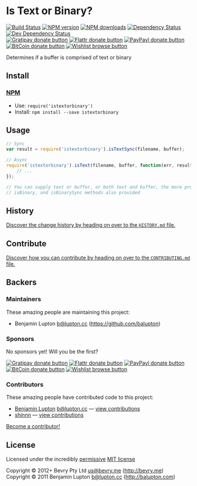 
<!-- TITLE/ -->

# Is Text or Binary?

<!-- /TITLE -->


<!-- BADGES/ -->

[![Build Status](https://img.shields.io/travis/bevry/istextorbinary/master.svg)](http://travis-ci.org/bevry/istextorbinary "Check this project's build status on TravisCI")
[![NPM version](https://img.shields.io/npm/v/istextorbinary.svg)](https://npmjs.org/package/istextorbinary "View this project on NPM")
[![NPM downloads](https://img.shields.io/npm/dm/istextorbinary.svg)](https://npmjs.org/package/istextorbinary "View this project on NPM")
[![Dependency Status](https://img.shields.io/david/bevry/istextorbinary.svg)](https://david-dm.org/bevry/istextorbinary)
[![Dev Dependency Status](https://img.shields.io/david/dev/bevry/istextorbinary.svg)](https://david-dm.org/bevry/istextorbinary#info=devDependencies)<br/>
[![Gratipay donate button](https://img.shields.io/gratipay/bevry.svg)](https://www.gratipay.com/bevry/ "Donate weekly to this project using Gratipay")
[![Flattr donate button](https://img.shields.io/badge/flattr-donate-yellow.svg)](http://flattr.com/thing/344188/balupton-on-Flattr "Donate monthly to this project using Flattr")
[![PayPayl donate button](https://img.shields.io/badge/paypal-donate-yellow.svg)](https://www.paypal.com/cgi-bin/webscr?cmd=_s-xclick&hosted_button_id=QB8GQPZAH84N6 "Donate once-off to this project using Paypal")
[![BitCoin donate button](https://img.shields.io/badge/bitcoin-donate-yellow.svg)](https://coinbase.com/checkouts/9ef59f5479eec1d97d63382c9ebcb93a "Donate once-off to this project using BitCoin")
[![Wishlist browse button](https://img.shields.io/badge/wishlist-donate-yellow.svg)](http://amzn.com/w/2F8TXKSNAFG4V "Buy an item on our wishlist for us")

<!-- /BADGES -->


<!-- DESCRIPTION/ -->

Determines if a buffer is comprised of text or binary

<!-- /DESCRIPTION -->


<!-- INSTALL/ -->

## Install

### [NPM](http://npmjs.org/)
- Use: `require('istextorbinary')`
- Install: `npm install --save istextorbinary`

<!-- /INSTALL -->


## Usage

``` javascript
// Sync
var result = require('istextorbinary').isTextSync(filename, buffer);

// Async
require('istextorbinary').isText(filename, buffer, function(err, result){
	// ...
});

// You can supply text or buffer, or both text and buffer, the more provided, the more accurate the result
// isBinary, and isBinarySync methods also provided
```


<!-- HISTORY/ -->

## History
[Discover the change history by heading on over to the `HISTORY.md` file.](https://github.com/bevry/istextorbinary/blob/master/HISTORY.md#files)

<!-- /HISTORY -->


<!-- CONTRIBUTE/ -->

## Contribute

[Discover how you can contribute by heading on over to the `CONTRIBUTING.md` file.](https://github.com/bevry/istextorbinary/blob/master/CONTRIBUTING.md#files)

<!-- /CONTRIBUTE -->


<!-- BACKERS/ -->

## Backers

### Maintainers

These amazing people are maintaining this project:

- Benjamin Lupton <b@lupton.cc> (https://github.com/balupton)

### Sponsors

No sponsors yet! Will you be the first?

[![Gratipay donate button](https://img.shields.io/gratipay/bevry.svg)](https://www.gratipay.com/bevry/ "Donate weekly to this project using Gratipay")
[![Flattr donate button](https://img.shields.io/badge/flattr-donate-yellow.svg)](http://flattr.com/thing/344188/balupton-on-Flattr "Donate monthly to this project using Flattr")
[![PayPayl donate button](https://img.shields.io/badge/paypal-donate-yellow.svg)](https://www.paypal.com/cgi-bin/webscr?cmd=_s-xclick&hosted_button_id=QB8GQPZAH84N6 "Donate once-off to this project using Paypal")
[![BitCoin donate button](https://img.shields.io/badge/bitcoin-donate-yellow.svg)](https://coinbase.com/checkouts/9ef59f5479eec1d97d63382c9ebcb93a "Donate once-off to this project using BitCoin")
[![Wishlist browse button](https://img.shields.io/badge/wishlist-donate-yellow.svg)](http://amzn.com/w/2F8TXKSNAFG4V "Buy an item on our wishlist for us")

### Contributors

These amazing people have contributed code to this project:

- [Benjamin Lupton](https://github.com/balupton) <b@lupton.cc> — [view contributions](https://github.com/bevry/istextorbinary/commits?author=balupton)
- [shinnn](https://github.com/shinnn) — [view contributions](https://github.com/bevry/istextorbinary/commits?author=shinnn)

[Become a contributor!](https://github.com/bevry/istextorbinary/blob/master/CONTRIBUTING.md#files)

<!-- /BACKERS -->


<!-- LICENSE/ -->

## License

Licensed under the incredibly [permissive](http://en.wikipedia.org/wiki/Permissive_free_software_licence) [MIT license](http://creativecommons.org/licenses/MIT/)

Copyright &copy; 2012+ Bevry Pty Ltd <us@bevry.me> (http://bevry.me)
<br/>Copyright &copy; 2011 Benjamin Lupton <b@lupton.cc> (http://balupton.com)

<!-- /LICENSE -->


